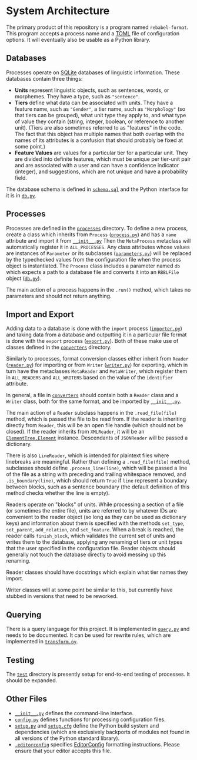 # System Architecture

The primary product of this repository is a program named `rebabel-format`. This program accepts a process name and a [TOML](https://toml.io/en/) file of configuration options. It will eventually also be usable as a Python library.

## Databases

Processes operate on [SQLite](https://sqlite.org) databases of linguistic information. These databases contain three things:
- **Units** represent linguistic objects, such as sentences, words, or morphemes. They have a type, such as `"sentence"`.
- **Tiers** define what data can be associated with units. They have a feature name, such as `"Gender"`, a tier name, such as `"Morphology"` (so that tiers can be grouped), what unit type they apply to, and what type of value they contain (string, integer, boolean, or reference to another unit). (Tiers are also sometimes referred to as "features" in the code. The fact that this object has multiple names that both overlap with the names of its attributes is a confusion that should probably be fixed at some point.)
- **Feature Values** are values for a particular tier for a particular unit. They are divided into definite features, which must be unique per tier-unit pair and are associated with a user and can have a confidence indicator (integer), and suggestions, which are not unique and have a probability field.

The database schema is defined in [`schema.sql`](rebabel_format/schema.sql) and the Python interface for it is in [`db.py`](rebabel_format/db.py).

## Processes

Processes are defined in the [`processes`](rebabel_format/processes) directory. To define a new process, create a class which inherits from `Process` ([`process.py`](rebabel_format/processes/process.py)) and has a `name` attribute and import it from [`__init__.py`](rebabel_format/processes/__init__.py) Then the `MetaProcess` metaclass will automatically register it in `ALL_PROCESSES`. Any class attributes whose values are instances of `Parameter` or its subclasses ([`parameters.py`](rebabel_format/processes/parameters.py)) will be replaced by the typechecked values from the configuration file when the process object is instantiated. The `Process` class includes a parameter named `db` which expects a path to a database file and converts it into an `RBBLFile` object ([`db.py`](rebabel_format/db.py)).

The main action of a process happens in the `.run()` method, which takes no parameters and should not return anything.

## Import and Export

Adding data to a database is done with the `import` process ([`importer.py`](rebabel_format/processes/importer.py)) and taking data from a database and outputting it in a particular file format is done with the `export` process ([`export.py`](rebabel_format/processes/export.py)). Both of these make use of classes defined in the [`converters`](rebabel_format/converters) directory.

Similarly to processes, format conversion classes either inherit from `Reader` ([`reader.py`](rebabel_format/converters/reader.py)) for importing or from `Writer` ([`writer.py`](rebabel_format/converters/writer.py)) for exporting, which in turn have the metaclasses `MetaReader` and `MetaWriter`, which register them in `ALL_READERS` and `ALL_WRITERS` based on the value of the `identifier` attribute.

In general, a file in [`converters`](rebabel_format/converters) should contain both a `Reader` class and a `Writer` class, both for the same format, and be imported by [`__init__.py`](rebabel_format/converters/__init__.py).

The main action of a `Reader` subclass happens in the `.read_file(file)` method, which is passed the file to be read from. If the reader is inheriting directly from `Reader`, this will be an open file handle (which should not be closed). If the reader inherits from `XMLReader`, it will be an [`ElementTree.Element`](https://docs.python.org/3/library/xml.etree.elementtree.html) instance. Descendants of `JSONReader` will be passed a dictionary.

There is also `LineReader`, which is intended for plaintext files where linebreaks are meaningful. Rather than defining a `.read_file(file)` method, subclasses should define `.process_line(line)`, which will be passed a line of the file as a string with preceding and trailing whitespace removed, and `.is_boundary(line)`, which should return `True` if `line` represent a boundary between blocks, such as a sentence boundary (the default definition of this method checks whether the line is empty).

Readers operate on "blocks" of units. While processing a section of a file (or sometimes the entire file), units are referred to by whatever IDs are convenient to the reader object (so long as they can be used as dictionary keys) and information about them is specified with the methods `set_type`, `set_parent`, `add_relation`, and `set_feature`. When a break is reached, the reader calls `finish_block`, which validates the current set of units and writes them to the database, applying any renaming of tiers or unit types that the user specified in the configuration file. Reader objects should generally not touch the database directly to avoid messing up this renaming.

Reader classes should have docstrings which explain what tier names they import.

Writer classes will at some point be similar to this, but currently have stubbed in versions that need to be reworked.

## Querying

There is a query language for this project. It is implemented in [`query.py`](rebabel_format/query.py) and needs to be documented. It can be used for rewrite rules, which are implemented in [`transform.py`](rebabel_format/transform.py).

## Testing

The [`test`](rebabel_format/test) directory is presently setup for end-to-end testing of processes. It should be expanded.

## Other Files

- [`__init__.py`](rebabel_format/__init__.py) defines the command-line interface.
- [`config.py`](rebabel_format/config.py) defines functions for processing configuration files.
- [`setup.py`](setup.py) and [`setup.cfg`](setup.cfg) define the Python build system and dependencies (which are exclusively backports of modules not found in all versions of the Python standard library).
- [`.editorconfig`](.editorconfig) specifies [EditorConfig](https://editorconfig.org) formatting instructions. Please ensure that your editor accepts this file.
